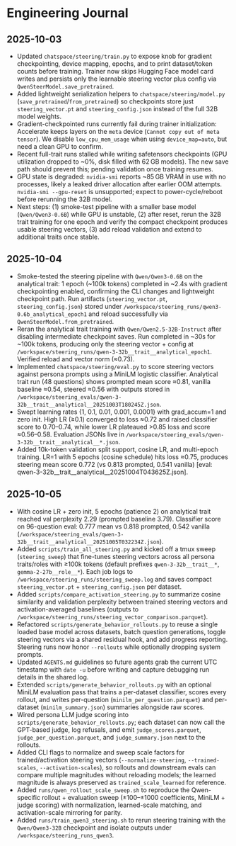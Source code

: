 # Engineering Journal

## 2025-10-03
- Updated `chatspace/steering/train.py` to expose knob for gradient checkpointing, device mapping, epochs, and to print dataset/token counts before training. Trainer now skips Hugging Face model card writes and persists only the learnable steering vector plus config via `QwenSteerModel.save_pretrained`.
- Added lightweight serialization helpers to `chatspace/steering/model.py` (`save_pretrained`/`from_pretrained`) so checkpoints store just `steering_vector.pt` and `steering_config.json` instead of the full 32B model weights.
- Gradient-checkpointed runs currently fail during trainer initialization: Accelerate keeps layers on the `meta` device (`Cannot copy out of meta tensor`). We disable `low_cpu_mem_usage` when using `device_map=auto`, but need a clean GPU to confirm.
- Recent full-trait runs stalled while writing safetensors checkpoints (GPU utilization dropped to ~0%, disk filled with 62 GB models). The new save path should prevent this; pending validation once training resumes.
- GPU state is degraded: `nvidia-smi` reports ~85 GB VRAM in use with no processes, likely a leaked driver allocation after earlier OOM attempts. `nvidia-smi --gpu-reset` is unsupported; expect to power-cycle/reboot before rerunning the 32B model.
- Next steps: (1) smoke-test pipeline with a smaller base model (`Qwen/Qwen3-0.6B`) while GPU is unstable, (2) after reset, rerun the 32B trait training for one epoch and verify the compact checkpoint produces usable steering vectors, (3) add reload validation and extend to additional traits once stable.

## 2025-10-04
- Smoke-tested the steering pipeline with `Qwen/Qwen3-0.6B` on the analytical trait: 1 epoch (~100k tokens) completed in ~2.4s with gradient checkpointing enabled, confirming the CLI changes and lightweight checkpoint path. Run artifacts (`steering_vector.pt`, `steering_config.json`) stored under `/workspace/steering_runs/qwen3-0.6b_analytical_epoch1` and reload successfully via `QwenSteerModel.from_pretrained`.
- Reran the analytical trait training with `Qwen/Qwen2.5-32B-Instruct` after disabling intermediate checkpoint saves. Run completed in ~30s for ~100k tokens, producing only the steering vector + config at `/workspace/steering_runs/qwen-3-32b__trait__analytical_epoch1`. Verified reload and vector norm (≈0.73).
- Implemented `chatspace/steering/eval.py` to score steering vectors against persona prompts using a MiniLM logistic classifier. Analytical trait run (48 questions) shows prompted mean score ≈0.81, vanilla baseline ≈0.54, steered ≈0.56 with outputs stored in `/workspace/steering_evals/qwen-3-32b__trait__analytical__20251003T180245Z.json`.
- Swept learning rates {1, 0.1, 0.01, 0.001, 0.0001} with grad_accum=1 and zero init. High LR (≥0.1) converged to loss ≈0.72 and raised classifier score to 0.70–0.74, while lower LR plateaued >0.85 loss and score ≈0.56–0.58. Evaluation JSONs live in `/workspace/steering_evals/qwen-3-32b__trait__analytical__*.json`.
- Added 10k-token validation split support, cosine LR, and multi-epoch training. LR=1 with 5 epochs (cosine schedule) hits loss ≈0.75, produces steering mean score 0.772 (vs 0.813 prompted, 0.541 vanilla) [eval: qwen-3-32b__trait__analytical__20251004T043625Z.json].

## 2025-10-05
- With cosine LR + zero init, 5 epochs (patience 2) on analytical trait reached val perplexity 2.29 (prompted baseline 3.79). Classifier score on 96-question eval: 0.777 mean vs 0.818 prompted, 0.542 vanilla (`/workspace/steering_evals/qwen-3-32b__trait__analytical__20251005T032234Z.json`).
- Added `scripts/train_all_steering.py` and kicked off a tmux sweep (`steering_sweep`) that fine-tunes steering vectors across all persona traits/roles with ≥100k tokens (default prefixes `qwen-3-32b__trait__*`, `gemma-2-27b__role__*`). Each job logs to `/workspace/steering_runs/steering_sweep.log` and saves compact `steering_vector.pt` + `steering_config.json` per dataset.
- Added `scripts/compare_activation_steering.py` to summarize cosine similarity and validation perplexity between trained steering vectors and activation-averaged baselines (outputs to `/workspace/steering_runs/steering_vector_comparison.parquet`).
- Refactored `scripts/generate_behavior_rollouts.py` to reuse a single loaded base model across datasets, batch question generations, toggle steering vectors via a shared residual hook, and add progress reporting. Steering runs now honor `--rollouts` while optionally dropping system prompts.
- Updated `AGENTS.md` guidelines so future agents grab the current UTC timestamp with `date -u` before writing and capture debugging run details in the shared log.
- Extended `scripts/generate_behavior_rollouts.py` with an optional MiniLM evaluation pass that trains a per-dataset classifier, scores every rollout, and writes per-question (`minilm_per_question.parquet`) and per-dataset (`minilm_summary.json`) summaries alongside raw scores.
- Wired persona LLM judge scoring into `scripts/generate_behavior_rollouts.py`; each dataset can now call the GPT-based judge, log refusals, and emit `judge_scores.parquet`, `judge_per_question.parquet`, and `judge_summary.json` next to the rollouts.
- Added CLI flags to normalize and sweep scale factors for trained/activation steering vectors (`--normalize-steering`, `--trained-scales`, `--activation-scales`), so rollouts and downstream evals can compare multiple magnitudes without reloading models; the learned magnitude is always preserved as `trained_scale_learned` for reference.
- Added `runs/qwen_rollout_scale_sweep.sh` to reproduce the Qwen-specific rollout + evaluation sweep (±100–±1000 coefficients, MiniLM + judge scoring) with normalization, learned-scale matching, and activation-scale mirroring for parity.
- Added `runs/train_qwen3_steering.sh` to rerun steering training with the `Qwen/Qwen3-32B` checkpoint and isolate outputs under `/workspace/steering_runs_qwen3`.
